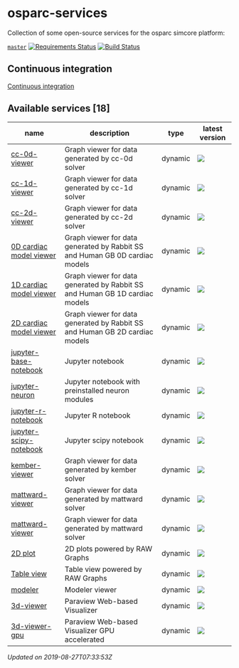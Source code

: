 # osparc-services

Collection of some open-source services for the osparc simcore platform:

<!-- NOTE: when branched replace `master` in urls -->
[`master`](https://github.com/itisfoundation/osparc-services/tree/master)
[![Requirements Status](https://requires.io/github/ITISFoundation/osparc-services/requirements.svg?branch=master)](https://requires.io/github/ITISFoundation/osparc-services/requirements/?branch=master)
[![Build Status](https://travis-ci.com/ITISFoundation/osparc-services.svg?branch=master)](https://travis-ci.com/ITISFoundation/osparc-services)


## Continuous integration

[Continuous integration](ops/README.md)






<!-- TOC_BEGIN -->
<!-- Automaticaly produced by scripts/auto-doc/create-toc.py on 2019-08-27T07:33:53Z -->
## Available services [18]
|                                   name                                    |                                  description                                  |   type    |                                                                                                            latest version                                                                                                            |
|---------------------------------------------------------------------------|-------------------------------------------------------------------------------|-----------|--------------------------------------------------------------------------------------------------------------------------------------------------------------------------------------------------------------------------------------|
|  [cc-0d-viewer](services/dy-2Dgraph/use-cases/cc)                         |  Graph viewer for data generated by cc-0d solver                              |  dynamic  |  [![](https://images.microbadger.com/badges/version/itisfoundation/cc-0d-viewer:2.10.0.svg)](https://microbadger.com/images/itisfoundation/cc-0d-viewer:2.10.0 'Get your own version badge on microbadger.com')                      |
|  [cc-1d-viewer](services/dy-2Dgraph/use-cases/cc)                         |  Graph viewer for data generated by cc-1d solver                              |  dynamic  |  [![](https://images.microbadger.com/badges/version/itisfoundation/cc-1d-viewer:2.10.0.svg)](https://microbadger.com/images/itisfoundation/cc-1d-viewer:2.10.0 'Get your own version badge on microbadger.com')                      |
|  [cc-2d-viewer](services/dy-2Dgraph/use-cases/cc)                         |  Graph viewer for data generated by cc-2d solver                              |  dynamic  |  [![](https://images.microbadger.com/badges/version/itisfoundation/cc-2d-viewer:2.10.0.svg)](https://microbadger.com/images/itisfoundation/cc-2d-viewer:2.10.0 'Get your own version badge on microbadger.com')                      |
|  [0D cardiac model viewer](services/dy-dash/cc-rabbit-0d/src)             |  Graph viewer for data generated by Rabbit SS and Human GB 0D cardiac models  |  dynamic  |  [![](https://images.microbadger.com/badges/version/itisfoundation/cc-0d-viewer:3.0.4.svg)](https://microbadger.com/images/itisfoundation/cc-0d-viewer:3.0.4 'Get your own version badge on microbadger.com')                        |
|  [1D cardiac model viewer](services/dy-dash/cc-rabbit-1d/src)             |  Graph viewer for data generated by Rabbit SS and Human GB 1D cardiac models  |  dynamic  |  [![](https://images.microbadger.com/badges/version/itisfoundation/cc-1d-viewer:3.0.3.svg)](https://microbadger.com/images/itisfoundation/cc-1d-viewer:3.0.3 'Get your own version badge on microbadger.com')                        |
|  [2D cardiac model viewer](services/dy-dash/cc-rabbit-2d/src)             |  Graph viewer for data generated by Rabbit SS and Human GB 2D cardiac models  |  dynamic  |  [![](https://images.microbadger.com/badges/version/itisfoundation/cc-2d-viewer:3.0.3.svg)](https://microbadger.com/images/itisfoundation/cc-2d-viewer:3.0.3 'Get your own version badge on microbadger.com')                        |
|  [jupyter-base-notebook](services/dy-jupyter/services/dy-jupyter)         |  Jupyter notebook                                                             |  dynamic  |  [![](https://images.microbadger.com/badges/version/itisfoundation/jupyter-base-notebook:2.13.0.svg)](https://microbadger.com/images/itisfoundation/jupyter-base-notebook:2.13.0 'Get your own version badge on microbadger.com')    |
|  [jupyter-neuron](services/dy-jupyter-extensions/neuron/)                 |  Jupyter notebook with preinstalled neuron modules                            |  dynamic  |  [![](https://images.microbadger.com/badges/version/itisfoundation/jupyter-neuron:1.1.0.svg)](https://microbadger.com/images/itisfoundation/jupyter-neuron:1.1.0 'Get your own version badge on microbadger.com')                    |
|  [jupyter-r-notebook](services/dy-jupyter/services/dy-jupyter)            |  Jupyter R notebook                                                           |  dynamic  |  [![](https://images.microbadger.com/badges/version/itisfoundation/jupyter-r-notebook:2.13.0.svg)](https://microbadger.com/images/itisfoundation/jupyter-r-notebook:2.13.0 'Get your own version badge on microbadger.com')          |
|  [jupyter-scipy-notebook](services/dy-jupyter/services/dy-jupyter)        |  Jupyter scipy notebook                                                       |  dynamic  |  [![](https://images.microbadger.com/badges/version/itisfoundation/jupyter-scipy-notebook:2.13.0.svg)](https://microbadger.com/images/itisfoundation/jupyter-scipy-notebook:2.13.0 'Get your own version badge on microbadger.com')  |
|  [kember-viewer](services/dy-2Dgraph/use-cases/kember)                    |  Graph viewer for data generated by kember solver                             |  dynamic  |  [![](https://images.microbadger.com/badges/version/itisfoundation/kember-viewer:2.10.0.svg)](https://microbadger.com/images/itisfoundation/kember-viewer:2.10.0 'Get your own version badge on microbadger.com')                    |
|  [mattward-viewer](services/dy-2Dgraph/use-cases/mattward)                |  Graph viewer for data generated by mattward solver                           |  dynamic  |  [![](https://images.microbadger.com/badges/version/itisfoundation/mattward-viewer:2.10.0.svg)](https://microbadger.com/images/itisfoundation/mattward-viewer:2.10.0 'Get your own version badge on microbadger.com')                |
|  [mattward-viewer](services/dy-dash/mattward-dash/src)                    |  Graph viewer for data generated by mattward solver                           |  dynamic  |  [![](https://images.microbadger.com/badges/version/itisfoundation/mattward-viewer:3.0.3.svg)](https://microbadger.com/images/itisfoundation/mattward-viewer:3.0.3 'Get your own version badge on microbadger.com')                  |
|  [2D plot](services/dy-raw-graphs/services/dy-raw-graphs)                 |  2D plots powered by RAW Graphs                                               |  dynamic  |  [![](https://images.microbadger.com/badges/version/itisfoundation/raw-graphs:2.10.5.svg)](https://microbadger.com/images/itisfoundation/raw-graphs:2.10.5 'Get your own version badge on microbadger.com')                          |
|  [Table view](services/dy-raw-graphs/services/dy-raw-graphs)              |  Table view powered by RAW Graphs                                             |  dynamic  |  [![](https://images.microbadger.com/badges/version/itisfoundation/raw-graphs-table:2.10.5.svg)](https://microbadger.com/images/itisfoundation/raw-graphs-table:2.10.5 'Get your own version badge on microbadger.com')              |
|  [modeler](services/dy-modeling/services/dy-modeling/server)              |  Modeler viewer                                                               |  dynamic  |  [![](https://images.microbadger.com/badges/version/itisfoundation/modeler-webserver:0.1.1.svg)](https://microbadger.com/images/itisfoundation/modeler-webserver:0.1.1 'Get your own version badge on microbadger.com')              |
|  [3d-viewer](services/dy-3dvis/services/dy-3dvis/simcoreparaviewweb)      |  Paraview Web-based Visualizer                                                |  dynamic  |  [![](https://images.microbadger.com/badges/version/itisfoundation/3d-viewer:2.11.0.svg)](https://microbadger.com/images/itisfoundation/3d-viewer:2.11.0 'Get your own version badge on microbadger.com')                            |
|  [3d-viewer-gpu](services/dy-3dvis/services/dy-3dvis/simcoreparaviewweb)  |  Paraview Web-based Visualizer GPU accelerated                                |  dynamic  |  [![](https://images.microbadger.com/badges/version/itisfoundation/3d-viewer-gpu:2.11.0.svg)](https://microbadger.com/images/itisfoundation/3d-viewer-gpu:2.11.0 'Get your own version badge on microbadger.com')                    |
*Updated on 2019-08-27T07:33:53Z*

<!-- TOC_END -->














